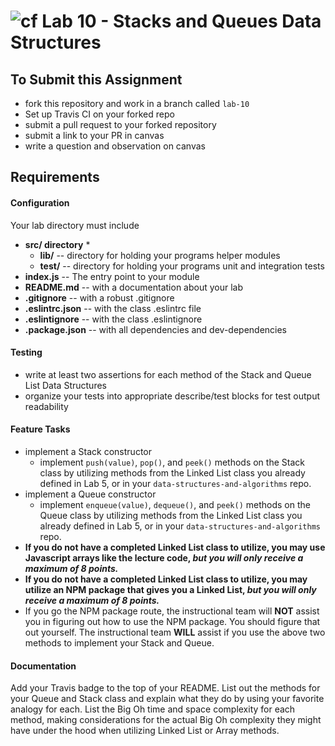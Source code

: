 ![cf](http://i.imgur.com/7v5ASc8.png) Lab 10 - Stacks and Queues Data Structures
====

## To Submit this Assignment
  * fork this repository and work in a branch called `lab-10`
  * Set up Travis CI on your forked repo
  * submit a pull request to your forked repository
  * submit a link to your PR in canvas
  * write a question and observation on canvas

## Requirements  
#### Configuration  
  <!-- list of files, configurations, tools, etc that are required -->
  Your lab directory must include  
  * **src/ directory** *
     * **lib/** -- directory for holding your programs helper modules
     * **__test/__** -- directory for holding your programs unit and integration tests
  * **index.js** -- The entry point to your module
  * **README.md** -- with a documentation about your lab
  * **.gitignore** -- with a robust .gitignore
  * **.eslintrc.json** -- with the class .eslintrc file
  * **.eslintignore** -- with the class .eslintignore
  * **.package.json** -- with all dependencies and dev-dependencies

#### Testing  
  * write at least two assertions for each method of the Stack and Queue List Data Structures
  * organize your tests into appropriate describe/test blocks for test output readability


#### Feature Tasks  
  * implement a Stack constructor
    * implement `push(value)`, `pop()`, and `peek()` methods on the Stack class by utilizing methods from the Linked List class you already defined in Lab 5, or in your `data-structures-and-algorithms` repo. 
  * implement a Queue constructor
    * implement `enqueue(value)`, `dequeue()`, and `peek()` methods on the Queue class by utilizing methods from the Linked List class you already defined in Lab 5, or in your `data-structures-and-algorithms` repo. 
  * **If you do not have a completed Linked List class to utilize, you may use Javascript arrays like the lecture code, *but you will only receive a maximum of 8 points.***  
  * **If you do not have a completed Linked List class to utilize, you may utilize an NPM package that gives you a Linked List, *but you will only receive a maximum of 8 points.*** 
  * If you go the NPM package route, the instructional team will **NOT** assist you in figuring out how to use the NPM package. You should figure that out yourself. The instructional team **WILL** assist if you use the above two methods to implement your Stack and Queue.
 
  
####  Documentation  
Add your Travis badge to the top of your README. List out the methods for your Queue and Stack class and explain what they do by using your favorite analogy for each. List the Big Oh time and space complexity for each method, making considerations for the actual Big Oh complexity they might have under the hood when utilizing Linked List or Array methods. 


